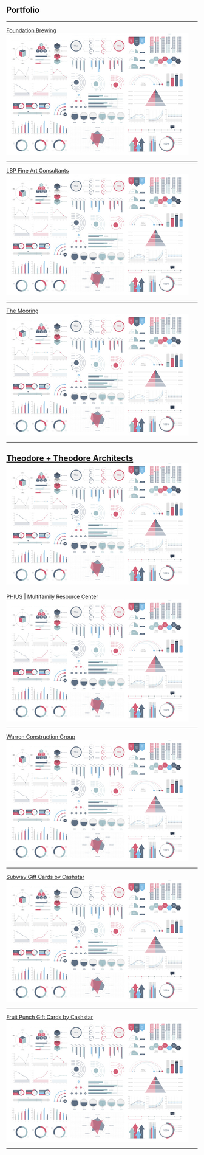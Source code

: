## Portfolio

---

[Foundation Brewing](https://foundationbrew.com/)
<img src="images/dummy_thumbnail.jpg?raw=true"/>

---
[LBP Fine Art Consultants](https://lbpfineart.com/)
<img src="images/dummy_thumbnail.jpg?raw=true"/>

---
[The Mooring](https://themooringonforeside.com/)
<img src="images/dummy_thumbnail.jpg?raw=true"/>

---
[Theodore + Theodore Architects](https://www.2tarch.com/)
<img src="images/dummy_thumbnail.jpg?raw=true"/>
---

[PHIUS | Multifamily Resource Center](https://multifamily.phius.org/)
<img src="images/dummy_thumbnail.jpg?raw=true"/>

---
[Warren Construction Group](https://www.warrenconstructiongroup.com/)
<img src="images/dummy_thumbnail.jpg?raw=true"/>

---
[Subway Gift Cards by Cashstar](https://subway.semi.cashstar.com/)
<img src="images/dummy_thumbnail.jpg?raw=true"/>

---
[Fruit Punch Gift Cards by Cashstar](https://fruitpunchapp.semi.cashstar.com/)
<img src="images/dummy_thumbnail.jpg?raw=true"/>

---
